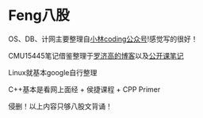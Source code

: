 # Feng八股

OS、DB、计网主要整理自[小林coding公众号](https://www.xiaolincoding.com/)!感觉写的很好！

CMU15445笔记借鉴整理于[罗济高的博客](https://cakebytheoceanluo.github.io/categories/CMU-15445/)以及[公开课笔记](https://zhenghe.gitbook.io/open-courses/cmu-15-445-645-database-systems/database-storage)

Linux就基本google自行整理

C++基本是看网上面经 + 侯捷课程 + CPP Primer

侵删！以上内容只够八股文背诵！
